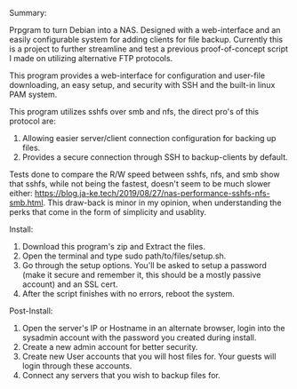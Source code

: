 Summary:

Prpgram to turn Debian into a NAS. Designed with a web-interface and an easily configurable system for adding clients for file backup. Currently this is a project to further streamline and test a previous proof-of-concept script I made on utilizing alternative FTP protocols.

This program provides a web-interface for configuration and user-file downloading, an easy setup, and security with SSH and the built-in linux PAM system.

This program utilizes sshfs over smb and nfs, the direct pro's of this protocol are:

1) Allowing easier server/client connection configuration for backing up files.
2) Provides a secure connection through SSH to backup-clients by default.

Tests done to compare the R/W speed between sshfs, nfs, and smb show that sshfs, while not being the fastest, doesn't seem to be much slower either: https://blog.ja-ke.tech/2019/08/27/nas-performance-sshfs-nfs-smb.html. This draw-back is minor in my opinion, when understanding the perks that come in the form of simplicity and usablity.

Install:

1) Download this program's zip and Extract the files.
2) Open the terminal and type sudo path/to/files/setup.sh.
3) Go through the setup options. You'll be asked to setup a password (make it secure and remember it, this should be a mostly passive account) and an SSL cert.
4) After the script finishes with no errors, reboot the system.

Post-Install:

1) Open the server's IP or Hostname in an alternate browser, login into the sysadmin account with the password you created during install.
2) Create a new admin account for better security.
3) Create new User accounts that you will host files for. Your guests will login through these accounts.
4) Connect any servers that you wish to backup files for.

